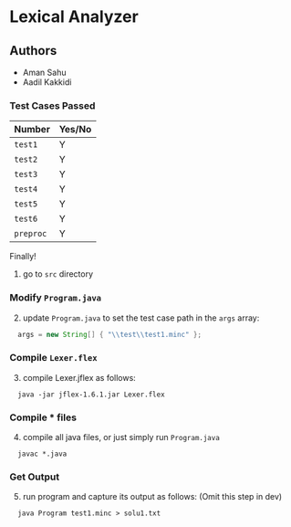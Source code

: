 # Lexical Analyzer

## Authors
- Aman Sahu  
- Aadil Kakkidi
### Test Cases Passed
| Number               | Yes/No |
|----------------------|--------|
| <code>test1</code>   | Y      |
| <code>test2</code>   | Y      |
| <code>test3</code>   | Y      |
| <code>test4</code>   | Y      |
| <code>test5</code>   | Y      |
| <code>test6</code>   | Y      |
| <code>preproc</code> | Y      |
Finally!

1. go to <code>src</code> directory
### Modify `Program.java`
2. update `Program.java` to set the test case path in the `args` array:  
```java
  args = new String[] { "\\test\\test1.minc" };
```
### Compile <code>Lexer.flex</code>
3. compile Lexer.jflex as follows:
```shell
  java -jar jflex-1.6.1.jar Lexer.flex
```
### Compile * files
4. compile all java files, or just simply run <code>Program.java</code>
```shell
  javac *.java
```
### Get Output

5. run program and capture its output as follows: (Omit this step in dev)
```shell
  java Program test1.minc > solu1.txt
```

